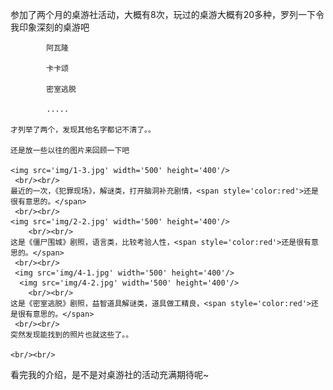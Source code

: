 参加了两个月的桌游社活动，大概有8次，玩过的桌游大概有20多种，罗列一下令我印象深刻的桌游吧 
 
			阿瓦隆
 
			卡卡颂
	 
			密室逃脱
 
	        ..... 
 
	才列举了两个，发现其他名字都记不清了。。
 
	还是放一些以往的图片来回顾一下吧 
 
	<img src='img/1-3.jpg' width='500' height='400'/>
	 <br/><br/>
	最近的一次，《犯罪现场》，解谜类，打开脑洞补充剧情，<span style='color:red'>还是很有意思的。</span>
	 <br/><br/>
	<img src='img/2-2.jpg' width='500' height='400'/>
		<br/><br/>
	这是《僵尸围城》剧照，语言类，比较考验人性，<span style='color:red'>还是很有意思的。</span>
	 <br/><br/>
	 <img src='img/4-1.jpg' width='500' height='400'/>
	  <img src='img/4-2.jpg' width='500' height='400'/>
		<br/><br/>
	这是《密室逃脱》剧照，益智道具解谜类，道具做工精良，<span style='color:red'>还是很有意思的。</span>
	 <br/><br/>
	突然发现能找到的照片也就这些了。。
	
	<br/><br/>
 看完我的介绍，是不是对桌游社的活动充满期待呢~ 